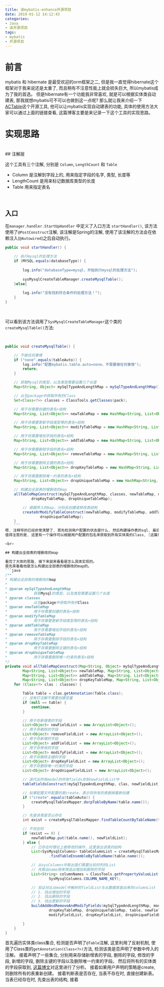 ```yaml
---
title: 读mybatis-enhance开源项目
date: 2019-01-12 14:12:43
categories:
- Java
- 读开源项目
tags:
- mybatis
- 开源项目
---
```


# 前言

mybatis 和 hibernate 是最受欢迎的orm框架之二, 但是我一直觉得hibernate这个框架对于我来说还是太重了, 而且稍有不注意性能上就会损失巨大, 所以mybatis成为了我的首选。
但是hibernate有一个功能我非常喜欢, 就是可以根据实体类自动建表, 那我就想mybatis可不可以也做到这一点呢? 那么就让我来介绍一下[ACTable](http://git.oschina.net/sunchenbin/mybatis-enhance)这个开源工具, 他可以让mybatis实现自动建表的功能, 具体的使用方法大家可以通过上面的链接查看, 这篇博客主要是来记录一下这个工具的实现思路。

<!--more-->

# 实现思路
<br>
## 注解层

这个工具有三个注解, 分别是 `Column`, `LengthCount` 和 `Table`

* Column 是注解到字段上的, 用来指定字段的名字, 类型, 长度等
* LengthCount 是用来标记数据库类型的长度
* Table 用来指定表名

<br>

## 入口

在`manager.handler.StartUpHandler` 中定义了入口方法 `startHandler()`, 该方法使用了`@PostConstruct`注解, 该注解是Spring的注解, 使用了该注解的方法会在依赖注入(`@Autowired`)之后自动执行。
```java
public void startHandler() {

	// 执行mysql的处理方法
	if (MYSQL.equals(databaseType)) {
		
		log.info("databaseType=mysql，开始执行mysql的处理方法");
		
		sysMysqlCreateTableManager.createMysqlTable();
	}else{
		
		log.info("没有找到符合条件的处理方法！");
	}
}
```

<br>

可以看到该方法调用了`SysMysqlCreateTableManager`这个类的`createMysqlTable()`方法:

<br>

```java
public void createMysqlTable() {

	// 不做任何事情
	if ("none".equals(tableAuto)) {
		log.info("配置mybatis.table.auto=none，不需要做任何事情");
		return;
	}

	// 获取Mysql的类型，以及类型需要设置几个长度
	Map<String, Object> mySqlTypeAndLengthMap = mySqlTypeAndLengthMap();

	// 从包package中获取所有的Class
	Set<Class<?>> classes = ClassTools.getClasses(pack);

	// 用于存需要创建的表名+结构
	Map<String, List<Object>> newTableMap = new HashMap<String, List<Object>>();

	// 用于存需要更新字段类型等的表名+结构
	Map<String, List<Object>> modifyTableMap = new HashMap<String, List<Object>>();

	// 用于存需要增加字段的表名+结构
	Map<String, List<Object>> addTableMap = new HashMap<String, List<Object>>();

	// 用于存需要删除字段的表名+结构
	Map<String, List<Object>> removeTableMap = new HashMap<String, List<Object>>();

	// 用于存需要删除主键的表名+结构
	Map<String, List<Object>> dropKeyTableMap = new HashMap<String, List<Object>>();

	// 用于存需要删除唯一约束的表名+结构
	Map<String, List<Object>> dropUniqueTableMap = new HashMap<String, List<Object>>();

	// 构建出全部表的增删改的map
	allTableMapConstruct(mySqlTypeAndLengthMap, classes, newTableMap, modifyTableMap, addTableMap, removeTableMap,
			dropKeyTableMap, dropUniqueTableMap);

		// 根据传入的map，分别去创建或修改表结构
		createOrModifyTableConstruct(newTableMap, modifyTableMap, addTableMap, removeTableMap, dropKeyTableMap,
				dropUniqueTableMap);
	}
	```
嗯, 注释写的已经非常清楚了, 首先检测用户配置的状态是什么, 然后构建操作表的sql, 最后进行实际操作。
值得注意的是, 这里有一个操作可以根据用户配置的包名来获取到所有实体类的Class, [这篇博文](/java/read-open-source-java-version-project/read-mybatis-enhance-ClassTools.html)对这里进行了分析。

<br>

## 构建出全部表的增删改的map

看完了大体的思路, 接下来就来看看是怎么具体实现的。
首先来看看他是怎么构建出全部表的增删改的map的。
```java
/**
* 构建出全部表的增删改的map
* 
* @param mySqlTypeAndLengthMap
*            获取Mysql的类型，以及类型需要设置几个长度
* @param classes
*            从包package中获取所有的Class
* @param newTableMap
*            用于存需要创建的表名+结构
* @param modifyTableMap
*            用于存需要更新字段类型等的表名+结构
* @param addTableMap
*            用于存需要增加字段的表名+结构
* @param removeTableMap
*            用于存需要删除字段的表名+结构
* @param dropKeyTableMap
*            用于存需要删除主键的表名+结构
* @param dropUniqueTableMap
*            用于存需要删除唯一约束的表名+结构
*/
private void allTableMapConstruct(Map<String, Object> mySqlTypeAndLengthMap, Set<Class<?>> classes,
		Map<String, List<Object>> newTableMap, Map<String, List<Object>> modifyTableMap,
		Map<String, List<Object>> addTableMap, Map<String, List<Object>> removeTableMap,
		Map<String, List<Object>> dropKeyTableMap, Map<String, List<Object>> dropUniqueTableMap) {
	for (Class<?> clas : classes) {

		Table table = clas.getAnnotation(Table.class);
		// 没有打注解不需要创建变量
		if (null == table) {
			continue;
		}

		// 用于存新增表的字段
		List<Object> newFieldList = new ArrayList<Object>();
		// 用于存删除的字段
		List<Object> removeFieldList = new ArrayList<Object>();
		// 用于存新增的字段
		List<Object> addFieldList = new ArrayList<Object>();
		// 用于存修改的字段
		List<Object> modifyFieldList = new ArrayList<Object>();
		// 用于存删除主键的字段
		List<Object> dropKeyFieldList = new ArrayList<Object>();
		// 用于存删除唯一约束的字段
		List<Object> dropUniqueFieldList = new ArrayList<Object>();

		// 迭代出所有model的所有fields存到newFieldList中
		tableFieldsConstruct(mySqlTypeAndLengthMap, clas, newFieldList);

		// 如果配置文件配置的是create，表示将所有的表删掉重新创建
		if ("create".equals(tableAuto)) {
			createMysqlTablesMapper.dorpTableByName(table.name());
		}

		// 先查该表是否以存在
		int exist = createMysqlTablesMapper.findTableCountByTableName(table.name());

		// 不存在时
		if (exist == 0) {
			newTableMap.put(table.name(), newFieldList);
		} else {
			// 已存在时理论上做修改的操作，这里查出该表的结构
			List<SysMysqlColumns> tableColumnList = createMysqlTablesMapper
					.findTableEnsembleByTableName(table.name());

			// 从sysColumns中取出我们需要比较的列的List
			// 先取出name用来筛选出增加和删除的字段
			List<String> columnNames = ClassTools.getPropertyValueList(tableColumnList,
					SysMysqlColumns.COLUMN_NAME_KEY);

			// 验证对比从model中解析的fieldList与从数据库查出来的columnList
			// 1. 找出增加的字段
			// 2. 找出删除的字段
			// 3. 找出更新的字段
			buildAddAndRemoveAndModifyFields(mySqlTypeAndLengthMap, modifyTableMap, addTableMap, removeTableMap,
					dropKeyTableMap, dropUniqueTableMap, table, newFieldList, removeFieldList, addFieldList,
					modifyFieldList, dropKeyFieldList, dropUniqueFieldList, tableColumnList, columnNames);

		}
	}
}
```
首先遍历实体类class集合, 检测是否声明了`@Table`注解, 这里利用了反射机制, 使用了Class类的`getAnnotation(Class<?>)`方法, 检测该类是否声明了参数中传入的注解。
接着声明了一些集合, 分别用来存储新增表的字段, 删除的字段, 修改的字段, 新增的字段, 删除主键的字段以及删除唯一约束的字段。
然后将所有的实体类的字段获取到, [这篇博文](/)对这里进行了分析。
接着如果用户声明的策略是create, 则删除所有的表重新创建。
接着判断表是否存在, 当表不存在时, 直接创建新表。当表已经存在时, 先查出表的结构, 接着